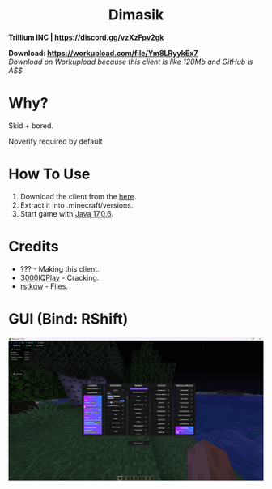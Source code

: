 <h1 align="center">Dimasik</h1>

**Trillium INC | https://discord.gg/vzXzFpv2gk**

**Download: https://workupload.com/file/Ym8LRyykEx7** <br/>
*Download on Workupload because this client is like 120Mb and GitHub is A$$*

# Why?
Skid + bored.

Noverify required by default

# How To Use

1. Download the client from the [here](https://workupload.com/start/Ym8LRyykEx7).
2. Extract it into .minecraft/versions.
3. Start game with [Java 17.0.6](https://download.oracle.com/java/17/archive/jdk-17.0.6_windows-x64_bin.exe).

# Credits
- ??? - Making this client.
- [3000IQPlay](https://github.com/3000IQPlay) - Cracking.
- [rstkqw](https://t.me/rstkqw) - Files.

# GUI (Bind: RShift)

![image](https://github.com/WalmartSolutions/Dimasik/blob/main/GUI.png?raw=true)
